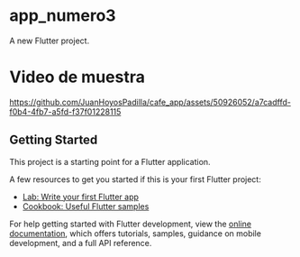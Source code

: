 # app_numero3

A new Flutter project.

# Video de muestra
https://github.com/JuanHoyosPadilla/cafe_app/assets/50926052/a7cadffd-f0b4-4fb7-a5fd-f37f01228115


## Getting Started

This project is a starting point for a Flutter application.

A few resources to get you started if this is your first Flutter project:

- [Lab: Write your first Flutter app](https://docs.flutter.dev/get-started/codelab)
- [Cookbook: Useful Flutter samples](https://docs.flutter.dev/cookbook)

For help getting started with Flutter development, view the
[online documentation](https://docs.flutter.dev/), which offers tutorials,
samples, guidance on mobile development, and a full API reference.

